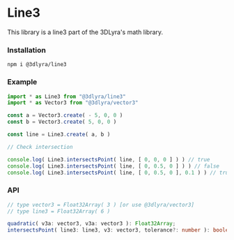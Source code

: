 # Line3
This library is a line3 part of the 3DLyra's math library.
### Installation
```
npm i @3dlyra/line3
```
### Example
```JavaScript
import * as Line3 from "@3dlyra/line3"
import * as Vector3 from "@3dlyra/vector3"

const a = Vector3.create( - 5, 0, 0 )
const b = Vector3.create( 5, 0, 0 )

const line = Line3.create( a, b )

// Check intersection

console.log( Line3.intersectsPoint( line, [ 0, 0, 0 ] ) ) // true
console.log( Line3.intersectsPoint( line, [ 0, 0.5, 0 ] ) ) // false
console.log( Line3.intersectsPoint( line, [ 0, 0.5, 0 ], 0.1 ) ) // true
```

### API
```TypeScript
// type vector3 = Float32Array( 3 ) [or use @3dlyra/vector3]
// type line3 = Float32Array( 6 )

quadratic( v3a: vector3, v3a: vector3 ): Float32Array;
intersectsPoint( line3: line3, v3: vector3, tolerance?: number ): boolean;
```
